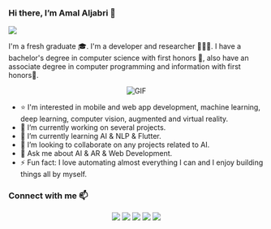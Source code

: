 ### Hi there, I’m Amal Aljabri 👋 
![](https://komarev.com/ghpvc/?username=AmalAljabri&style=for-the-badge&color=ff69b4)

I'm a fresh graduate 🎓. I'm a developer and researcher 👩🏻‍💻. I have a bachelor's degree in computer science with first honors 🏅, also have an associate degree in computer programming and information with first honors🥇.

<p align="center">
<img align="center" alt="GIF" src="https://media.giphy.com/media/L1R1tvI9svkIWwpVYr/giphy.gif" />
</p>


- ⭐️ I'm interested in mobile and web app development, machine learning, deep learning, computer vision, augmented and virtual reality.
- 🔭 I’m currently working on several projects.
- 🌱 I’m currently learning AI & NLP & Flutter.
- 👯 I’m looking to collaborate on any projects related to AI.
- 💬 Ask me about AI & AR & Web Development.
- ⚡ Fun fact: I love automating almost everything I can and I enjoy building things all by myself.

### Connect with me 📫 
<p align="center">
 <a href="https://twitter.com/AS_Aljabri"><img src="https://img.shields.io/badge/twitter-%231DA1F2.svg?&style=for-the-badge&logo=twitter&logoColor=white" /></a>
 <a href="https://www.linkedin.com/in/amal-aljabri"><img src="https://img.shields.io/badge/linkedin-%230077B5.svg?&style=for-the-badge&logo=linkedin&logoColor=white" /></a>
 <a href="mailto:amal.aljabri17@gmail.com"><img src="https://img.shields.io/badge/gmail-%23D14836.svg?&style=for-the-badge&logo=gmail&logoColor=white" /></a>
 <a href="https://github.com/AmalAljabri"><img src="https://img.shields.io/badge/github-%23323131.svg?&style=for-the-badge&logo=github&logoColor=white" /></a>
 <a href="https://www.youtube.com/channel/UCo5YQBPpqqnN8gEDCFSs6rQ/videos"><img src="https://img.shields.io/badge/youtube-%23ff0000.svg?&style=for-the-badge&logo=youtube&logoColor=white" /></a>
</p>
